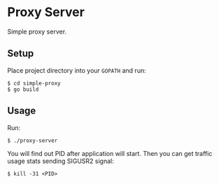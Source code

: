# Proxy Server

Simple proxy server.

## Setup

Place project directory into your `GOPATH` and run:

```
$ cd simple-proxy
$ go build
```

## Usage

Run:

```
$ ./proxy-server
```

You will find out PID after application will start. Then you can get traffic usage stats sending SIGUSR2 signal:

```
$ kill -31 <PID>
```
